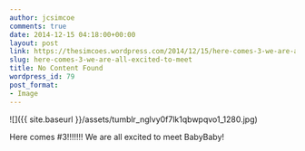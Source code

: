```yaml
---
author: jcsimcoe
comments: true
date: 2014-12-15 04:18:00+00:00
layout: post
link: https://thesimcoes.wordpress.com/2014/12/15/here-comes-3-we-are-all-excited-to-meet/
slug: here-comes-3-we-are-all-excited-to-meet
title: No Content Found
wordpress_id: 79
post_format:
- Image
---
```


![]({{ site.baseurl }}/assets/tumblr_nglvy0f7lk1qbwpqvo1_1280.jpg)

Here comes #3!!!!!!! We are all excited to meet BabyBaby!
